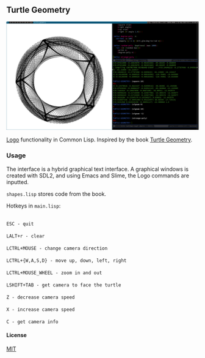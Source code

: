 ## Turtle Geometry

![system setup](./pics/system.png "System setup.")

[Logo](https://en.wikipedia.org/wiki/Logo_(programming_language))
functionality in Common Lisp. Inspired by the
book
[Turtle Geometry](https://mitpress.mit.edu/books/turtle-geometry).

### Usage

The interface is a hybrid graphical text interface. A graphical
windows is created with SDL2, and using Emacs and Slime, the Logo
commands are inputted.

`shapes.lisp` stores code from the book.

Hotkeys in `main.lisp`:

```

ESC - quit

LALT+r - clear

LCTRL+MOUSE - change camera direction

LCTRL+{W,A,S,D} - move up, down, left, right

LCTRL+MOUSE_WHEEL - zoom in and out

LSHIFT+TAB - get camera to face the turtle

Z - decrease camera speed

X - increase camera speed

C - get camera info

```

#### License

[MIT](LICENSE)
